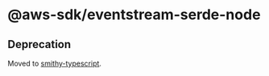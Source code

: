 # @aws-sdk/eventstream-serde-node

## Deprecation

Moved to [smithy-typescript](https://github.com/awslabs/smithy-typescript/tree/main/packages).
